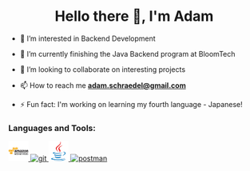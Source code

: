<h1 align="center">Hello there 👋, I'm Adam</h1>

- 👀 I’m interested in Backend Development

- 🌱 I’m currently finishing the Java Backend program at BloomTech

- 💞️ I’m looking to collaborate on interesting projects

- 📫 How to reach me **adam.schraedel@gmail.com**

- ⚡ Fun fact: I'm working on learning my fourth language - Japanese!


<h3 align="left">Languages and Tools:</h3>
<p align="left"> <a href="https://aws.amazon.com" target="_blank" rel="noreferrer"> <img src="https://raw.githubusercontent.com/devicons/devicon/master/icons/amazonwebservices/amazonwebservices-original-wordmark.svg" alt="aws" width="40" height="40"/> </a> <a href="https://git-scm.com/" target="_blank" rel="noreferrer"> <img src="https://www.vectorlogo.zone/logos/git-scm/git-scm-icon.svg" alt="git" width="40" height="40"/> </a> <a href="https://www.java.com" target="_blank" rel="noreferrer"> <img src="https://raw.githubusercontent.com/devicons/devicon/master/icons/java/java-original.svg" alt="java" width="40" height="40"/> </a> <a href="https://postman.com" target="_blank" rel="noreferrer"> <img src="https://www.vectorlogo.zone/logos/getpostman/getpostman-icon.svg" alt="postman" width="40" height="40"/> </a> </p>



<!--
**aschrae6/aschrae6** is a ✨ _special_ ✨ repository because its `README.md` (this file) appears on your GitHub profile.

icons/generator: https://rahuldkjain.github.io/gh-profile-readme-generator/


Here are some ideas to get you started:

- 🔭 I’m currently working on ...
- 🌱 I’m currently learning ...
- 👯 I’m looking to collaborate on ...
- 🤔 I’m looking for help with ...
- 💬 Ask me about ...
- 📫 How to reach me: ...
- 😄 Pronouns: ...
- ⚡ Fun fact: ...
-->

